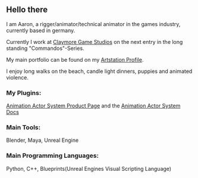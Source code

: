 ## Hello there

I am Aaron, a rigger/animator/technical animator in the games industry, currently based in germany.

Currently I work at [Claymore Game Studios](https://claymore-games.com/) on the next entry in the long standing "Commandos"-Series.

My main portfolio can be found on my [Artstation Profile](https://www.artstation.com/aaronkemner).

I enjoy long walks on the beach, candle light dinners, puppies and animated violence.

### My Plugins:

[Animation Actor System Product Page](https://www.unrealengine.com/marketplace/en-US/product/300fa96794fc4916be6a1db151a72477) and the [Animation Actor System Docs](https://github.com/Kaaaron/AnimationActorSystemDocs/wiki)

### Main Tools:
Blender, Maya, Unreal Engine

### Main Programming Languages:
Python, C++, Blueprints(Unreal Engines Visual Scripting Language)
